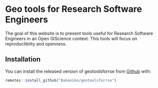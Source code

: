 
# Geo tools for Research Software Engineers

<!-- badges: start -->
<!-- badges: end -->

The goal of this website is to present tools useful for Research Software Engineers 
in an Open GIScience context.
This tools will focus on reproductibilty and openness.

## Installation

You can install the released version of geotoolsforrse from [Github](https://CRAN.R-project.org) with:

``` r
remotes::install_github("Bakaniko/geotoolsforrse")
```


